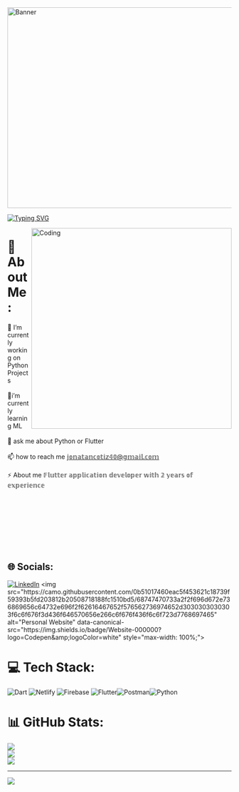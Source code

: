 <div class="banner-container">
  <img src="https://i.pinimg.com/originals/bb/5e/47/bb5e47498772c0628f6dc7f26a6af28c.gif" alt="Banner" width ="3000" height="450">
</div>


[![Typing SVG](https://readme-typing-svg.demolab.com?font=Fira+Code&pause=1000&random=false&width=435&lines=Flutter;;Firebase;Python;Netlify)](https://git.io/typing-svg)

<img align="right" alt="Coding" width="450" height="450" src="https://68.media.tumblr.com/b6231b4d5e3be51d0a8b302f29e628ae/tumblr_om3zookB751rnbw6mo2_r1_540.gif">

# 💫 About Me:
 🔭 I’m currently working on Python Projects<br><br>🌱i’m currently learning ML<br><br>💬 ask me about Python or Flutter<br><br>📫 how to reach me 𝕛𝕠𝕟𝕒𝕥𝕒𝕟𝕔𝕠𝕥𝕚𝕫𝟜𝟘@𝕘𝕞𝕒𝕚𝕝.𝕔𝕠𝕞<br><br>⚡ About me 𝔽𝕝𝕦𝕥𝕥𝕖𝕣 𝕒𝕡𝕡𝕝𝕚𝕔𝕒𝕥𝕚𝕠𝕟 𝕕𝕖𝕧𝕖𝕝𝕠𝕡𝕖𝕣 𝕨𝕚𝕥𝕙 𝟚 𝕪𝕖𝕒𝕣𝕤 𝕠𝕗 𝕖𝕩𝕡𝕖𝕣𝕚𝕖𝕟𝕔𝕖<br><br>

<br></br>
<br></br>
<br></br>


## 🌐 Socials:
[![LinkedIn](https://img.shields.io/badge/LinkedIn-%230077B5.svg?logo=linkedin&logoColor=white)]([https://linkedin.com/in/https://www.linkedin.com/in/jonatan-cotiz-6a127a258/](https://www.linkedin.com/in/jonatan-cotiz-6a127a258/)) <img src="https://camo.githubusercontent.com/0b51017460eac5f453621c18739f59393b5fd203812b20508718188fc1510bd5/68747470733a2f2f696d672e736869656c64732e696f2f62616467652f576562736974652d3030303030303f6c6f676f3d436f646570656e266c6f676f436f6c6f723d7768697465" alt="Personal Website" data-canonical-src="https://img.shields.io/badge/Website-000000?logo=Codepen&amp;logoColor=white" style="max-width: 100%;">

# 💻 Tech Stack:
![Dart](https://img.shields.io/badge/dart-%230175C2.svg?style=for-the-badge&logo=dart&logoColor=white) ![Netlify](https://img.shields.io/badge/netlify-%23000000.svg?style=for-the-badge&logo=netlify&logoColor=#00C7B7) ![Firebase](https://img.shields.io/badge/firebase-%23039BE5.svg?style=for-the-badge&logo=firebase) ![Flutter](https://img.shields.io/badge/Flutter-%2302569B.svg?style=for-the-badge&logo=Flutter&logoColor=white)![Postman](https://img.shields.io/badge/Postman-FF6C37?style=for-the-badge&logo=postman&logoColor=white)![Python](https://img.shields.io/badge/python-3776AB?style=for-the-badge&logo=python&logoColor=white)
# 📊 GitHub Stats:
![](https://github-readme-stats.vercel.app/api?username=jcotiz&theme=nightowl&hide_border=false&include_all_commits=false&count_private=false)<br/>
![](https://github-readme-streak-stats.herokuapp.com/?user=jcotiz&theme=nightowl&hide_border=false)<br/>
![](https://github-readme-stats.vercel.app/api/top-langs/?username=jcotiz&theme=nightowl&hide_border=false&include_all_commits=false&count_private=false&layout=compact)

---
[![](https://visitcount.itsvg.in/api?id=jcotiz&icon=0&color=0)](https://visitcount.itsvg.in)

<!-- Proudly created with GPRM ( https://gprm.itsvg.in ) -->

